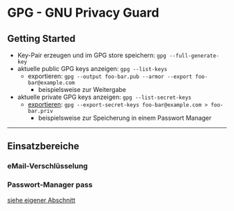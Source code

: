 # GPG - GNU Privacy Guard

## Getting Started

* Key-Pair erzeugen und im GPG store speichern: `gpg --full-generate-key`
* aktuelle public GPG keys anzeigen: `gpg --list-keys`
  * exportieren: `gpg --output foo-bar.pub --armor --export foo-bar@example.com`
    * beispielsweise zur Weitergabe
* aktuelle private GPG keys anzeigen: `gpg --list-secret-keys`
  * [exportieren](https://makandracards.com/makandra-orga/37763-gpg-extract-private-key-and-import-on-different-machine): `gpg --export-secret-keys foo-bar@example.com > foo-bar.priv`
    * beispielsweise zur Speicherung in einem Passwort Manager

---

## Einsatzbereiche

### eMail-Verschlüsselung

### Passwort-Manager pass

[siehe eigener Abschnitt](password-manager.md)
